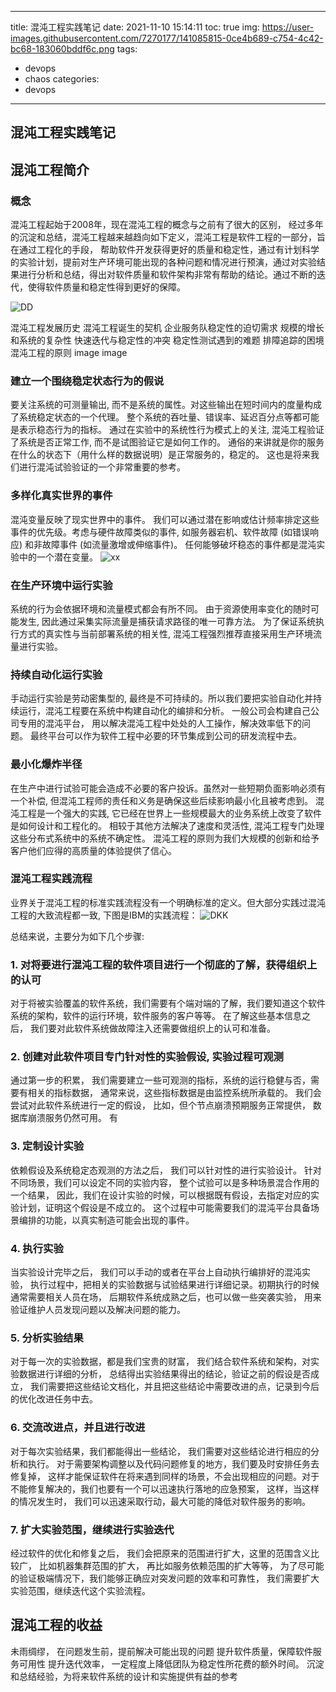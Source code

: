 
---
title: 混沌工程实践笔记
date: 2021-11-10 15:14:11
toc: true
img: https://user-images.githubusercontent.com/7270177/141085815-0ce4b689-c754-4c42-bc68-183060bddf6c.png
tags:
  - devops
  - chaos
categories:
  - devops
---



## 混沌工程实践笔记

## 混沌工程简介
### 概念
混沌工程起始于2008年，现在混沌工程的概念与之前有了很大的区别， 经过多年的沉淀和总结，混沌工程越来越趋向如下定义，混沌工程是软件工程的一部分，旨在通过工程化的手段， 帮助软件开发获得更好的质量和稳定性，通过有计划科学的实验计划，提前对生产环境可能出现的各种问题和情况进行预演，通过对实验结果进行分析和总结，得出对软件质量和软件架构非常有帮助的结论。通过不断的迭代，使得软件质量和稳定性得到更好的保障。

![DD](https://user-images.githubusercontent.com/7270177/141088399-6038c6db-15ba-4d48-a4d1-d81b3a7ed74f.png)

混沌工程发展历史
混沌工程诞生的契机
企业服务队稳定性的迫切需求
规模的增长和系统的复杂性
快速迭代与稳定性的冲突
稳定性测试遇到的难题
排障追踪的困境
混沌工程的原则
image
image


### 建立一个围绕稳定状态行为的假说
要关注系统的可测量输出, 而不是系统的属性。对这些输出在短时间内的度量构成了系统稳定状态的一个代理。 整个系统的吞吐量、错误率、延迟百分点等都可能是表示稳态行为的指标。 通过在实验中的系统性行为模式上的关注, 混沌工程验证了系统是否正常工作, 而不是试图验证它是如何工作的。
通俗的来讲就是你的服务在什么的状态下（用什么样的数据说明）是正常服务的，稳定的。
这也是将来我们进行混沌试验验证的一个非常重要的参考。

### 多样化真实世界的事件
混沌变量反映了现实世界中的事件。 我们可以通过潜在影响或估计频率排定这些事件的优先级。考虑与硬件故障类似的事件, 如服务器宕机、软件故障 (如错误响应) 和非故障事件 (如流量激增或伸缩事件)。 任何能够破坏稳态的事件都是混沌实验中的一个潜在变量。
![xx](https://user-images.githubusercontent.com/7270177/141089200-04642d5e-10a4-4c13-99eb-5c12024c7599.png)


### 在生产环境中运行实验
系统的行为会依据环境和流量模式都会有所不同。 由于资源使用率变化的随时可能发生, 因此通过采集实际流量是捕获请求路径的唯一可靠方法。 为了保证系统执行方式的真实性与当前部署系统的相关性, 混沌工程强烈推荐直接采用生产环境流量进行实验。

### 持续自动化运行实验
手动运行实验是劳动密集型的, 最终是不可持续的。所以我们要把实验自动化并持续运行，混沌工程要在系统中构建自动化的编排和分析。 一般公司会构建自己公司专用的混沌平台， 用以解决混沌工程中处处的人工操作，解决效率低下的问题。 最终平台可以作为软件工程中必要的环节集成到公司的研发流程中去。

### 最小化爆炸半径
在生产中进行试验可能会造成不必要的客户投诉。虽然对一些短期负面影响必须有一个补偿, 但混沌工程师的责任和义务是确保这些后续影响最小化且被考虑到。
混沌工程是一个强大的实践, 它已经在世界上一些规模最大的业务系统上改变了软件是如何设计和工程化的。 相较于其他方法解决了速度和灵活性, 混沌工程专门处理这些分布式系统中的系统不确定性。 混沌工程的原则为我们大规模的创新和给予客户他们应得的高质量的体验提供了信心。

### 混沌工程实践流程
业界关于混沌工程的标准实践流程没有一个明确标准的定义。但大部分实践过混沌工程的大致流程都一致, 下图是IBM的实践流程：
![DKK](https://user-images.githubusercontent.com/7270177/141087306-09bb61b2-a971-4b42-a7f3-fdac9f38df16.png)

总结来说，主要分为如下几个步骤:

### 1. 对将要进行混沌工程的软件项目进行一个彻底的了解，获得组织上的认可
对于将被实验覆盖的软件系统，我们需要有个端对端的了解，我们要知道这个软件系统的架构，软件的运行环境，软件服务的客户等等。 在了解这些基本信息之后， 我们要对此软件系统做故障注入还需要做组织上的认可和准备。

### 2. 创建对此软件项目专门针对性的实验假设, 实验过程可观测
通过第一步的积累， 我们需要建立一些可观测的指标，系统的运行稳健与否，需要有相关的指标数据， 通常来说，这些指标数据是由监控系统所承载的。 我们会尝试对此软件系统进行一定的假设， 比如，但个节点崩溃预期服务正常提供， 数据库崩溃服务仍然可用。 有

### 3. 定制设计实验
依赖假设及系统稳定态观测的方法之后， 我们可以针对性的进行实验设计。 针对不同场景，我们可以设定不同的实验内容， 整个试验可以是多种场景混合作用的一个结果， 因此，我们在设计实验的时候，可以根据既有假设，去指定对应的实验计划，证明这个假设是不成立的。 这个过程中可能需要我们的混沌平台具备场景编排的功能，以真实制造可能会出现的事件。

### 4. 执行实验
当实验设计完毕之后， 我们可以手动的或者在平台上自动执行编排好的混沌实验， 执行过程中，把相关的实验数据与试验结果进行详细记录。初期执行的时候通常需要相关人员在场， 后期软件系统成熟之后，也可以做一些突袭实验， 用来验证维护人员发现问题以及解决问题的能力。

### 5. 分析实验结果
对于每一次的实验数据，都是我们宝贵的财富， 我们结合软件系统和架构，对实验数据进行详细的分析， 总结得出实验结果得出的结论，验证之前的假设是否成立， 我们需要把这些结论文档化，并且把这些结论中需要改进的点，记录到今后的优化改进任务中去。

### 6. 交流改进点，并且进行改进
对于每次实验结果，我们都能得出一些结论， 我们需要对这些结论进行相应的分析和执行。
对于需要架构调整以及代码问题修复的地方，我们要及时安排任务去修复掉， 这样才能保证软件在将来遇到同样的场景，不会出现相应的问题。对于不能修复解决的，我们也要有一个可以迅速执行落地的应急预案， 这样，当这样的情况发生时， 我们可以迅速采取行动，最大可能的降低对软件服务的影响。

### 7. 扩大实验范围，继续进行实验迭代
经过软件的优化和修复之后， 我们会把原来的范围进行扩大，这里的范围含义比较广， 比如机器集群范围的扩大， 再比如服务依赖范围的扩大等等， 为了尽可能的验证极端情况下，我们能够正确应对突发问题的效率和可靠性， 我们需要扩大实验范围，继续迭代这个实验流程。

## 混沌工程的收益
未雨绸缪， 在问题发生前，提前解决可能出现的问题
提升软件质量，保障软件服务可用性
提升迭代效率， 一定程度上降低团队为稳定性所花费的额外时间。
沉淀和总结经验，为将来软件系统的设计和实施提供有益的参考